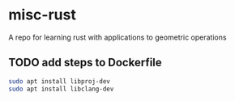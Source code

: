 # misc-rust
A repo for learning rust with applications to geometric operations

## TODO add steps to Dockerfile

```bash
sudo apt install libproj-dev
sudo apt install libclang-dev
```
